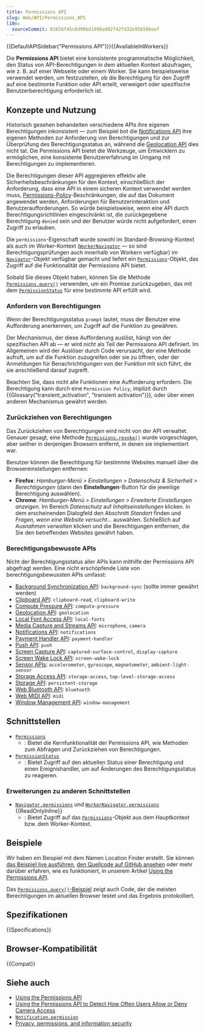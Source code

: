 ```yaml
---
title: Permissions API
slug: Web/API/Permissions_API
l10n:
  sourceCommit: 01658f45c6d90bd1098ad02f42fd32e95b59beaf
---
```


{{DefaultAPISidebar("Permissions API")}}{{AvailableInWorkers}}

Die **Permissions API** bietet eine konsistente programmatische Möglichkeit, den Status von API-Berechtigungen in dem aktuellen Kontext abzufragen, wie z. B. auf einer Webseite oder einem Worker. Sie kann beispielsweise verwendet werden, um festzustellen, ob die Berechtigung für den Zugriff auf eine bestimmte Funktion oder API erteilt, verweigert oder spezifische Benutzerberechtigung erforderlich ist.

## Konzepte und Nutzung

Historisch gesehen behandelten verschiedene APIs ihre eigenen Berechtigungen inkonsistent — zum Beispiel bot die [Notifications API](/de/docs/Web/API/Notifications_API) ihre eigenen Methoden zur Anforderung von Berechtigungen und zur Überprüfung des Berechtigungsstatus an, während die [Geolocation API](/de/docs/Web/API/Geolocation) dies nicht tat. Die Permissions API bietet die Werkzeuge, um Entwicklern zu ermöglichen, eine konsistente Benutzererfahrung im Umgang mit Berechtigungen zu implementieren.

Die Berechtigungen dieser API aggregieren effektiv alle Sicherheitsbeschränkungen für den Kontext, einschließlich der Anforderung, dass eine API in einem sicheren Kontext verwendet werden muss, [Permissions-Policy](/de/docs/Web/HTTP/Reference/Headers/Permissions-Policy)-Beschränkungen, die auf das Dokument angewendet werden, Anforderungen für Benutzerinteraktion und Benutzeraufforderungen. So würde beispielsweise, wenn eine API durch Berechtigungsrichtlinien eingeschränkt ist, die zurückgegebene Berechtigung `denied` sein und der Benutzer würde nicht aufgefordert, einen Zugriff zu erlauben.

Die `permissions`-Eigenschaft wurde sowohl im Standard-Browsing-Kontext als auch im Worker-Kontext ([`WorkerNavigator`](/de/docs/Web/API/WorkerNavigator) — so sind Berechtigungsprüfungen auch innerhalb von Workern verfügbar) im [`Navigator`](/de/docs/Web/API/Navigator)-Objekt verfügbar gemacht und liefert ein [`Permissions`](/de/docs/Web/API/Permissions)-Objekt, das Zugriff auf die Funktionalität der Permissions API bietet.

Sobald Sie dieses Objekt haben, können Sie die Methode [`Permissions.query()`](/de/docs/Web/API/Permissions/query) verwenden, um ein Promise zurückzugeben, das mit dem [`PermissionStatus`](/de/docs/Web/API/PermissionStatus) für eine bestimmte API erfüllt wird.

### Anfordern von Berechtigungen

Wenn der Berechtigungsstatus `prompt` lautet, muss der Benutzer eine Aufforderung anerkennen, um Zugriff auf die Funktion zu gewähren.

Der Mechanismus, der diese Aufforderung auslöst, hängt von der spezifischen API ab — er wird nicht als Teil der Permissions API definiert. Im Allgemeinen wird der Auslöser durch Code verursacht, der eine Methode aufruft, um auf die Funktion zuzugreifen oder sie zu öffnen, oder der Anmeldungen für Benachrichtigungen von der Funktion mit sich führt, die sie anschließend darauf zugreift.

Beachten Sie, dass nicht alle Funktionen eine Aufforderung erfordern. Die Berechtigung kann durch eine `Permission Policy`, implizit durch {{Glossary("transient_activation", "transient activation")}}, oder über einen anderen Mechanismus gewährt werden.

### Zurückziehen von Berechtigungen

Das Zurückziehen von Berechtigungen wird nicht von der API verwaltet. Genauer gesagt, eine Methode [`Permissions.revoke()`](/de/docs/Web/API/Permissions/revoke) wurde vorgeschlagen, aber seither in denjenigen Browsern entfernt, in denen sie implementiert war.

Benutzer können die Berechtigung für bestimmte Websites manuell über die Browsereinstellungen entfernen:

- **Firefox**: _Hamburger-Menü > Einstellungen > Datenschutz & Sicherheit > Berechtigungen_ (dann den **Einstellungen**-Button für die jeweilige Berechtigung auswählen).
- **Chrome**: _Hamburger-Menü > Einstellungen > Erweiterte Einstellungen anzeigen_. Im Bereich _Datenschutz_ auf _Inhaltseinstellungen_ klicken. In dem erscheinenden Dialogfeld den Abschnitt _Standort_ finden und _Fragen, wenn eine Website versucht..._ auswählen. Schließlich auf _Ausnahmen verwalten_ klicken und die Berechtigungen entfernen, die Sie den betreffenden Websites gewährt haben.

### Berechtigungsbewusste APIs

Nicht der Berechtigungsstatus aller APIs kann mithilfe der Permissions API abgefragt werden. Eine nicht erschöpfende Liste von berechtigungsbewussten APIs umfasst:

- [Background Synchronization API](/de/docs/Web/API/Background_Synchronization_API): `background-sync` (sollte immer gewährt werden)
- [Clipboard API](/de/docs/Web/API/Clipboard_API#security_considerations): `clipboard-read`, `clipboard-write`
- [Compute Pressure API](/de/docs/Web/API/Compute_Pressure_API): `compute-pressure`
- [Geolocation API](/de/docs/Web/API/Geolocation_API#security_considerations): `geolocation`
- [Local Font Access API](/de/docs/Web/API/Local_Font_Access_API): `local-fonts`
- [Media Capture and Streams API](/de/docs/Web/API/Media_Capture_and_Streams_API): `microphone`, `camera`
- [Notifications API](/de/docs/Web/API/Notifications_API): `notifications`
- [Payment Handler API](/de/docs/Web/API/Payment_Handler_API): `payment-handler`
- [Push API](/de/docs/Web/API/Push_API): `push`
- [Screen Capture API](/de/docs/Web/API/Screen_Capture_API): `captured-surface-control`, `display-capture`
- [Screen Wake Lock API](/de/docs/Web/API/Screen_Wake_Lock_API): `screen-wake-lock`
- [Sensor APIs](/de/docs/Web/API/Sensor_APIs): `accelerometer`, `gyroscope`, `magnetometer`, `ambient-light-sensor`
- [Storage Access API](/de/docs/Web/API/Storage_Access_API): `storage-access`, `top-level-storage-access`
- [Storage API](/de/docs/Web/API/Storage_API): `persistent-storage`
- [Web Bluetooth API](/de/docs/Web/API/Web_Bluetooth_API): `bluetooth`
- [Web MIDI API](/de/docs/Web/API/Web_MIDI_API): `midi`
- [Window Management API](/de/docs/Web/API/Window_Management_API): `window-management`

## Schnittstellen

- [`Permissions`](/de/docs/Web/API/Permissions)
  - : Bietet die Kernfunktionalität der Permissions API, wie Methoden zum Abfragen und Zurückziehen von Berechtigungen.
- [`PermissionStatus`](/de/docs/Web/API/PermissionStatus)
  - : Bietet Zugriff auf den aktuellen Status einer Berechtigung und einen Ereignishandler, um auf Änderungen des Berechtigungsstatus zu reagieren.

### Erweiterungen zu anderen Schnittstellen

- [`Navigator.permissions`](/de/docs/Web/API/Navigator/permissions) und [`WorkerNavigator.permissions`](/de/docs/Web/API/WorkerNavigator/permissions) {{ReadOnlyInline}}
  - : Bietet Zugriff auf das [`Permissions`](/de/docs/Web/API/Permissions)-Objekt aus dem Hauptkontext bzw. dem Worker-Kontext.

## Beispiele

Wir haben ein Beispiel mit dem Namen Location Finder erstellt. Sie können [das Beispiel live ausführen](https://chrisdavidmills.github.io/location-finder-permissions-api/), [den Quellcode auf GitHub ansehen](https://github.com/chrisdavidmills/location-finder-permissions-api/tree/gh-pages) oder mehr darüber erfahren, wie es funktioniert, in unserem Artikel [Using the Permissions API](/de/docs/Web/API/Permissions_API/Using_the_Permissions_API).

Das [`Permissions.query()`-Beispiel](/de/docs/Web/API/Permissions/query#test_support_for_various_permissions) zeigt auch Code, der die meisten Berechtigungen im aktuellen Browser testet und das Ergebnis protokolliert.

## Spezifikationen

{{Specifications}}

## Browser-Kompatibilität

{{Compat}}

## Siehe auch

- [Using the Permissions API](/de/docs/Web/API/Permissions_API/Using_the_Permissions_API)
- [Using the Permissions API to Detect How Often Users Allow or Deny Camera Access](https://blog.addpipe.com/using-permissions-api-to-detect-getusermedia-responses/)
- [`Notification.permission`](/de/docs/Web/API/Notification/permission_static)
- [Privacy, permissions, and information security](/de/docs/Web/Privacy)
